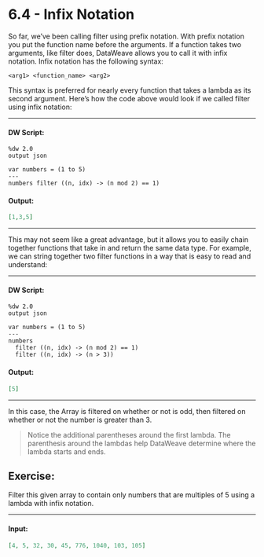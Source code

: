 # 6.4 - Infix Notation

So far, we’ve been calling filter using prefix notation. With prefix notation you put the function name before the arguments. If a function takes two arguments, like filter does, DataWeave allows you to call it with infix notation. Infix notation has the following syntax:
```
<arg1> <function_name> <arg2>
```
This syntax is preferred for nearly every function that takes a lambda as its second argument. Here’s how the code above would look if we called filter using infix notation:

---
#### DW Script:
```dw
%dw 2.0
output json

var numbers = (1 to 5)
---
numbers filter ((n, idx) -> (n mod 2) == 1)
```
#### Output:
```json
[1,3,5]
```
---

This may not seem like a great advantage, but it allows you to easily chain together functions that take in and return the same data type. For example, we can string together two filter functions in a way that is easy to read and understand:

---
#### DW Script:
```dw
%dw 2.0
output json

var numbers = (1 to 5)
---
numbers
  filter ((n, idx) -> (n mod 2) == 1)
  filter ((n, idx) -> (n > 3))
```
#### Output:
```json
[5]
```
---

In this case, the Array is filtered on whether or not is odd, then filtered on whether or not the number is greater than 3.

> Notice the additional parentheses around the first lambda. The parenthesis around the lambdas help DataWeave determine where the lambda starts and ends.

## Exercise:

Filter this given array to contain only numbers that are multiples of 5 using a lambda with infix notation.

---
#### Input:
```json
[4, 5, 32, 30, 45, 776, 1040, 103, 105]
```
